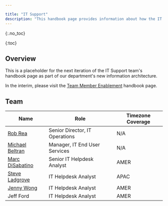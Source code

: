 ```yaml
---

title: "IT Support"
description: "This handbook page provides information about how the IT Support team works."
---
```



{:.no_toc}


{:toc}

## Overview

This is a placeholder for the next iteration of the IT Support team's handbook page as part of our department's new information architecture.

In the interim, please visit the [Team Member Enablement](/handbook/business-technology/team-member-enablement/) handbook page.

## Team

| Name                                                | Role                            | Timezone Coverage |
|-----------------------------------------------------|---------------------------------|-------------------|
| [Rob Rea](/handbook/company/team/#rrea1)                     | Senior Director, IT Operations  | N/A               |
| [Michael Beltran](/handbook/company/team/#mbeee)             | Manager, IT End User Services   | N/A               |
| [Marc DiSabatino](/handbook/company/team/#marc_disabatino)   | Senior IT Helpdesk Analyst      | AMER              |
| [Steve Ladgrove](/handbook/company/team/#sladgrove)          | IT Helpdesk Analyst             | APAC              |
| [Jenny Wong](/handbook/company/team/#jwong6)                 | IT Helpdesk Analyst             | AMER              |
| Jeff Ford                                           | IT Helpdesk Analyst             | AMER              |
